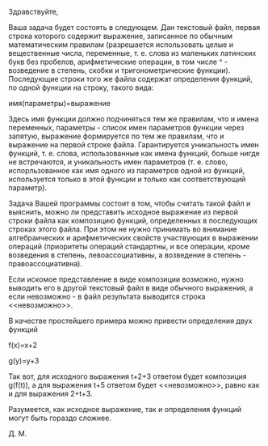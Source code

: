 Здравствуйте,

Ваша задача будет состоять в следующем. Дан текстовый файл, первая строка которого содержит выражение, записанное по обычным математическим правилам (разрешается использовать целые и вещественные числа, переменные, т. е. слова из маленьких латинских букв без пробелов, арифметические операции, в том числе ^ - возведение в степень, скобки и тригонометрические функции). Последующие строки того же файла содержат определения функций, по одной функции на строку, такого вида:

имя(параметры)=выражение

Здесь имя функции должно подчиняться тем же правилам, что и имена переменных, параметры - список имен параметров функции через запятую, выражение формируется по тем же правилам, что и выражение на первой строке файла. Гарантируется уникальность имен функций, т. е. слова, использованные как имена функций, больше нигде не встречаются, и уникальность имен параметров (т. е. слово, испорльзованное как имя одного из параметров одной из функций, используется только в этой функции и только как соответствующий параметр).

Задача Вашей программы состоит в том, чтобы считать такой файл и выяснить, можно ли представить исходное выражение из первой строки файла как композицию функций, определенных в последующих строках этого файла. При этом не нужно принимать во внимание алгебраических и арифметических свойств участвующих в выражении операций (приоритеты операций стандартны, и все операции, кроме возведения в степень, левоассоциативны, а возведение в степень - правоассоциативна).

Если искомое представление в виде композиции возможно, нужно выводить его в другой текстовый файл в виде обычного выражения, а если невозможно - в файл результата выводится строка <<невозможно>>.

В качестве простейшего примера можно привести определения двух функций

f(x)=x+2

g(y)=y+3

Так вот, для исходного выражения t+2+3 ответом будет композиция g(f(t)), а для выражения t+5 ответом будет <<невозможно>>, равно как и для выражения 2+t+3.

Разумеется, как исходное выражение, так и определения функций могут быть гораздо сложнее.

Д. М.
